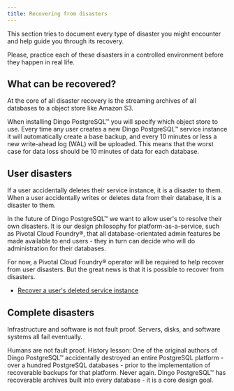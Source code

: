 ```yaml
---
title: Recovering from disasters
---
```


This section tries to document every type of disaster you might encounter and help guide you through its recovery.

Please, practice each of these disasters in a controlled environment before they happen in real life.

## What can be recovered?

At the core of all disaster recovery is the streaming archives of all databases to a object store like Amazon S3.

When installing Dingo PostgreSQL™ you will specify which object store to use. Every time any user creates a new Dingo PostgreSQL™ service instance it will automatically create a base backup, and every 10 minutes or less a new write-ahead log (WAL) will be uploaded. This means that the worst case for data loss should be 10 minutes of data for each database.

## User disasters

If a user accidentally deletes their service instance, it is a disaster to them. When a user accidentally writes or deletes data from their database, it is a disaster to them.

In the future of Dingo PostgreSQL™ we want to allow user's to resolve their own disasters. It is our design philosophy for platform-as-a-service, such as Pivotal Cloud Foundry&reg;, that all database-orientated admin features be made available to end users - they in turn can decide who will do administration for their databases.

For now, a Pivotal Cloud Foundry&reg; operator will be required to help recover from user disasters. But the great news is that it is possible to recover from disasters.

* [Recover a user's deleted service instance](recover-user-deleted-service.html)

## Complete disasters

Infrastructure and software is not fault proof. Servers, disks, and software systems all fail eventually.

Humans are not fault proof. History lesson: One of the original authors of Dingo PostgreSQL™ accidentally destroyed an entire PostgreSQL platform - over a hundred PostgreSQL databases - prior to the implementation of recoverable backups for that platform. Never again. Dingo PostgreSQL™ has recoverable archives built into every database - it is a core design goal.
